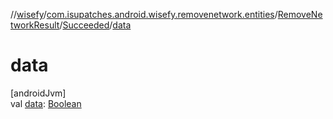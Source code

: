 //[wisefy](../../../../index.md)/[com.isupatches.android.wisefy.removenetwork.entities](../../index.md)/[RemoveNetworkResult](../index.md)/[Succeeded](index.md)/[data](data.md)

# data

[androidJvm]\
val [data](data.md): [Boolean](https://kotlinlang.org/api/latest/jvm/stdlib/kotlin/-boolean/index.html)
